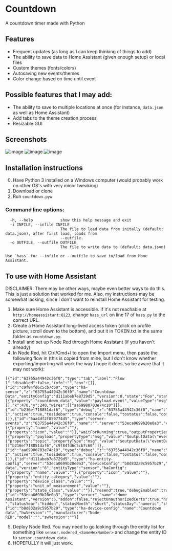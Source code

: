 # Countdown
A countdown timer made with Python

## Features
- Frequent updates (as long as I can keep thinking of things to add)
- The ability to save data to Home Assistant (given enough setup) or local files
- Custom themes (fonts/colors)
- Autosaving new events/themes
- Color change based on time until event

## Possible features that I may add:
- The ability to save to multiple locations at once (for instance, `data.json` as well as Home Assistant)
- Add tabs to the theme creation process
- Resizable GUI

## Screenshots
![image](https://user-images.githubusercontent.com/87204246/224436282-584db486-e315-4cbe-852b-f9a23726b303.png)
![image](https://user-images.githubusercontent.com/87204246/224436449-50db4e81-af7b-4190-8346-e36bff0f03bb.png)
![image](https://user-images.githubusercontent.com/87204246/224436540-5ab9fc67-4091-49d1-aa76-649e981a6147.png)

## Installation instructions
0. Have Python 3 installed on a Windows computer (would probably work on other OS's with very minor tweaking)
1. Download or clone
2. Run `countdown.pyw`
### Command line options:
```
  -h, --help            show this help message and exit
  -i INFILE, --infile INFILE
                        The file to load data from initally (default: data.json), after first load, loads from
                        --outfile.
  -o OUTFILE, --outfile OUTFILE
                        The file to write data to (default: data.json)

Use `hass` for --infile or --outfile to save to/load from Home Assistant.
```

## To use with Home Assistant
DISCLAIMER: There may be other ways, maybe even better ways to do this. This is just a solution that worked for me. Also, my instructions may be somewhat lacking, since I don't want to reinstall Home Assistant for testing.
1. Make sure Home Assistant is accessible. If it's not reachable at `http://homeassistant:8123`, change `hass_url` on line 17 of `hass.py` to the correct URL.
2. Create a Home Assistant long-lived access token (click on profile picture, scroll down to the bottom), and put it in TOKEN.txt in the same folder as `countdown.py`.
3. Install and set up Node Red through Home Assistant (if you haven't already)
4. In Node Red, hit Ctrl/Cmd+I to open the Import menu, then paste the following flow in (this is copied from mine, but I don't know whether exporting/importing will work the way I hope it does, so be aware that it may not work):
```
[{"id":"63755a44942c36f0","type":"tab","label":"Flow 1","disabled":false,"info":"","env":[]},{"id":"c9f84fd6c5cb7c60","type":"ha-sensor","z":"63755a44942c36f0","name":"Countdown Data","entityConfig":"d111abeb7e8729d5","version":0,"state":"Foo","stateType":"str","attributes":[{"property":"countdown_data","value":"payload.event","valueType":"msg"}],"inputOverride":"allow","outputProperties":[],"x":470,"y":240,"wires":[["aa69980703e74c10"]]},{"id":"b216ef718851daf6","type":"debug","z":"63755a44942c36f0","name":"debug 1","active":true,"tosidebar":true,"console":false,"tostatus":false,"complete":"true","targetType":"full","statusVal":"","statusType":"auto","x":640,"y":320,"wires":[]},{"id":"5aa4df2f859774d5","type":"server-events","z":"63755a44942c36f0","name":"","server":"53eca0699b20e0a3","version":2,"eventType":"countdown_data","exposeToHomeAssistant":false,"eventData":"","haConfig":[{"property":"name","value":""},{"property":"icon","value":""}],"waitForRunning":true,"outputProperties":[{"property":"payload","propertyType":"msg","value":"$outputData(\"eventData\")","valueType":"jsonata"},{"property":"topic","propertyType":"msg","value":"$outputData(\"eventData\").event_type","valueType":"jsonata"}],"event_type":"","x":230,"y":280,"wires":[["b216ef718851daf6","c9f84fd6c5cb7c60"]]},{"id":"aa69980703e74c10","type":"debug","z":"63755a44942c36f0","name":"debug 2","active":true,"tosidebar":true,"console":false,"tostatus":false,"complete":"true","targetType":"full","statusVal":"","statusType":"auto","x":660,"y":240,"wires":[]},{"id":"d111abeb7e8729d5","type":"ha-entity-config","server":"53eca0699b20e0a3","deviceConfig":"b8d832a9c5957b29","name":"Countdown data","version":"6","entityType":"sensor","haConfig":[{"property":"name","value":""},{"property":"icon","value":""},{"property":"entity_category","value":""},{"property":"device_class","value":""},{"property":"unit_of_measurement","value":""},{"property":"state_class","value":""}],"resend":true,"debugEnabled":true},{"id":"53eca0699b20e0a3","type":"server","name":"Home Assistant","version":5,"addon":false,"rejectUnauthorizedCerts":true,"ha_boolean":"y|yes|true|on|home|open","connectionDelay":true,"cacheJson":true,"heartbeat":false,"heartbeatInterval":"30","areaSelector":"friendlyName","deviceSelector":"friendlyName","entitySelector":"friendlyName","statusSeparator":": ","statusYear":"hidden","statusMonth":"short","statusDay":"numeric","statusHourCycle":"default","statusTimeFormat":"h:m","enableGlobalContextStore":false},{"id":"b8d832a9c5957b29","type":"ha-device-config","name":"Countdown data","hwVersion":"","manufacturer":"Node-RED","model":"","swVersion":""}]
```
5. Deploy Node Red. You may need to go looking through the entity list for something like `sensor.nodered_<SomeHexNumber>` and change the entity ID to `sensor.countdown_data`.
6. HOPEFULLY it will just work.
